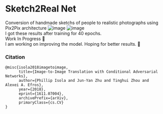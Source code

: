 # Sketch2Real Net
Conversion of handmade sketchs of people to realistic photographs using Pix2Pix architecture
![image](https://user-images.githubusercontent.com/48705124/125511308-40b69725-81aa-46d5-955d-bbacce9c8e7a.png)
![image](https://user-images.githubusercontent.com/48705124/125511745-db7c57db-f2fa-4bd1-a309-49b05db6d84d.png)<br>
I got these results after training for 40 epochs. <br>
Work In Progress 🚧<br>
I am working on improving the model. Hoping for better results. 🤞

### Citation

```
@misc{isola2018imagetoimage,
      title={Image-to-Image Translation with Conditional Adversarial Networks}, 
      author={Phillip Isola and Jun-Yan Zhu and Tinghui Zhou and Alexei A. Efros},
      year={2018},
      eprint={1611.07004},
      archivePrefix={arXiv},
      primaryClass={cs.CV}
}
```

